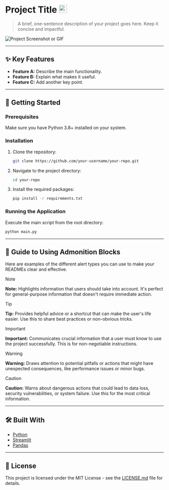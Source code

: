 # Project Title <img src="https://img.shields.io/badge/status-in%20progress-blue?style=for-the-badge" alt="Status" height="25">

> A brief, one-sentence description of your project goes here. Keep it concise and impactful.

![Project Screenshot or GIF](path/to/your/image.png)

---

## ✨ Key Features

*   **Feature A:** Describe the main functionality.
*   **Feature B:** Explain what makes it useful.
*   **Feature C:** Add another key point.

---

## 🚀 Getting Started

### Prerequisites

Make sure you have Python 3.8+ installed on your system.

### Installation

1.  Clone the repository:
    ```sh
    git clone https://github.com/your-username/your-repo.git
    ```
2.  Navigate to the project directory:
    ```sh
    cd your-repo
    ```
3.  Install the required packages:
    ```sh
    pip install -r requirements.txt
    ```

### Running the Application

Execute the main script from the root directory:
```sh
python main.py
```

---

## 🎨 Guide to Using Admonition Blocks

Here are examples of the different alert types you can use to make your READMEs clear and effective.

> [!NOTE]
> **Note:** Highlights information that users should take into account. It's perfect for general-purpose information that doesn't require immediate action.

> [!TIP]
> **Tip:** Provides helpful advice or a shortcut that can make the user's life easier. Use this to share best practices or non-obvious tricks.

> [!IMPORTANT]
> **Important:** Communicates crucial information that a user must know to use the project successfully. This is for non-negotiable instructions.

> [!WARNING]
> **Warning:** Draws attention to potential pitfalls or actions that might have unexpected consequences, like performance issues or minor bugs.

> [!CAUTION]
> **Caution:** Warns about dangerous actions that could lead to data loss, security vulnerabilities, or system failure. Use this for the most critical information.

---

## 🛠️ Built With

*   [Python](https://www.python.org/)
*   [Streamlit](https://streamlit.io/)
*   [Pandas](https://pandas.pydata.org/)

---

## 📄 License

This project is licensed under the MIT License - see the [LICENSE.md](LICENSE.md) file for details.